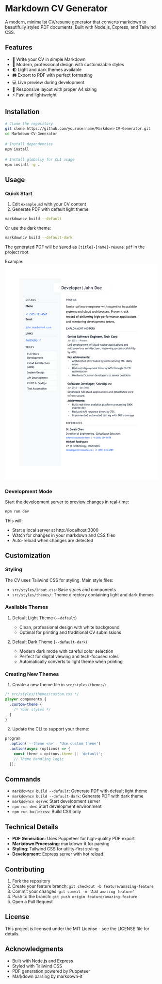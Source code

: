 # Markdown CV Generator

A modern, minimalist CV/resume generator that converts markdown to beautifully styled PDF documents. Built with Node.js, Express, and Tailwind CSS.

## Features

- 📝 Write your CV in simple Markdown
- 🎨 Modern, professional design with customizable styles
- 🌓 Light and dark themes available
- 🖨 Export to PDF with perfect formatting
- 💻 Live preview during development
- 🎯 Responsive layout with proper A4 sizing
- ⚡ Fast and lightweight

## Installation

```bash
# Clone the repository
git clone https://github.com/yourusername/Markdown-CV-Generator.git
cd Markdown-CV-Generator

# Install dependencies
npm install

# Install globally for CLI usage
npm install -g .
```

## Usage

### Quick Start

1. Edit `example.md` with your CV content
2. Generate PDF with default light theme:
```bash
markdowncv build --default
```

Or use the dark theme:
```bash
markdowncv build --default-dark
```

The generated PDF will be saved as `[title]-[name]-resume.pdf` in the project root.

Example: 
![Developer Resume](developer-john-doe-resume-1.png)

### Development Mode

Start the development server to preview changes in real-time:

```bash
npm run dev
```

This will:
- Start a local server at http://localhost:3000
- Watch for changes in your markdown and CSS files
- Auto-reload when changes are detected

## Customization

### Styling

The CV uses Tailwind CSS for styling. Main style files:
- `src/styles/input.css`: Base styles and components
- `src/styles/themes/`: Theme directory containing light and dark themes

### Available Themes

1. Default Light Theme (`--default`)
   - Clean, professional design with white background
   - Optimal for printing and traditional CV submissions

2. Default Dark Theme (`--default-dark`)
   - Modern dark mode with careful color selection
   - Perfect for digital viewing and tech-focused roles
   - Automatically converts to light theme when printing

### Creating New Themes

1. Create a new theme file in `src/styles/themes/`:
```css
/* src/styles/themes/custom.css */
@layer components {
  .custom-theme {
    /* Your styles */
  }
}
```

2. Update the CLI to support your theme:
```javascript
program
  .option('--theme <n>', 'Use custom theme')
  .action(async (options) => {
    const theme = options.theme || 'default';
    // Theme handling logic
  });
```

## Commands

- `markdowncv build --default`: Generate PDF with default light theme
- `markdowncv build --default-dark`: Generate PDF with dark theme
- `markdowncv serve`: Start development server
- `npm run dev`: Start development environment
- `npm run build:css`: Build CSS only

## Technical Details

- **PDF Generation**: Uses Puppeteer for high-quality PDF export
- **Markdown Processing**: markdown-it for parsing
- **Styling**: Tailwind CSS for utility-first styling
- **Development**: Express server with hot reload

## Contributing

1. Fork the repository
2. Create your feature branch: `git checkout -b feature/amazing-feature`
3. Commit your changes: `git commit -m 'Add amazing feature'`
4. Push to the branch: `git push origin feature/amazing-feature`
5. Open a Pull Request

## License

This project is licensed under the MIT License - see the LICENSE file for details.

## Acknowledgments

- Built with Node.js and Express
- Styled with Tailwind CSS
- PDF generation powered by Puppeteer
- Markdown parsing by markdown-it